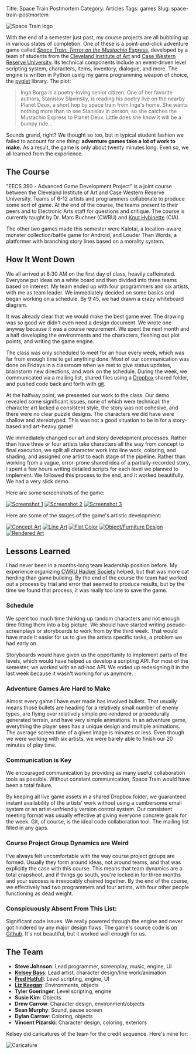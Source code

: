 Title: Space Train Postmortem
Category: Articles
Tags: games
Slug: space-train-postmortem

![Space Train logo](|filename|/img/content/space_train_logo.png)

With the end of a semester just past, my course projects are all bubbling up in
various states of completion. One of these is a point-and-click adventure game
called *[Space Train: Terror on the Mustachio
Express](|filename|/pages/space-train.md)*, developed by a team of
students from the [Cleveland Institute of Art](http:/www.cia.edu/) and [Case
Western Reserve University](http:/www.case.edu). Its technical components
include an event-driven level scripting system, characters, items, inventory,
dialogue, and more.  The engine is written in Python using my game programming
weapon of choice, the [pyglet](http:/www.pyglet.org) library. The plot:

> Inga Borga is a poetry-loving senior citizen. One of her favorite authors,
> Stanislov Slavinsky, is reading his poetry live on the nearby Planet Deux, a
> short hop by space train from Inga's home. She wants nothing more than to see
> Stanislav in person, so she catches the Mustachio Express to Planet Deux.
> Little does she know it will be a bumpy ride...

Sounds grand, right? We thought so too, but in typical student fashion we
failed to account for one thing: **adventure games take a lot of work to
make.** As a result, the game is only about twenty minutes long. Even so, we
all learned from the experience.

<!-- PELICAN_END_SUMMARY -->

## The Course

"EECS 390 - Advanced Game Development Project" is a joint course between the
Cleveland Institute of Art and Case Western Reserve University. Teams of 6-12
artists and programmers collaborate to produce some sort of game. At the end of
the course, the teams present to their peers and to Electronic Arts staff for
questions and critique. The course is currently taught by Dr. Marc Buchner
(CWRU) and [Knut Hybinette](http://www.knuthybinette.com/) (CIA).

The other two games made this semester were Kalotai, a location-aware monster
collection/battle game for Android, and Louder Than Words, a platformer with
branching story lines based on a morality system.

## How It Went Down

We all arrived at 8:30 AM on the first day of class, heavily caffeinated.
Everyone put ideas on a white board and then divided into three teams based on
interest. My team ended up with four programmers and six artists, with me as
team leader. We immediately decided on some basics and began working on a
schedule. By 9:45, we had drawn a crazy whiteboard diagram.

It was already clear that we would make the best game ever. The drawing was so
good we didn't even need a design document. We wrote one anyway because it was
a course requirement. We spent the next month and a half developing the
environments and the characters, fleshing out plot points, and writing the game
engine.

The class was only scheduled to meet for an hour every week, which was far from
enough time to get anything done. Most of our communication was done on Fridays
in a classroom when we met to give status updates, brainstorm new directions,
and work on the schedule. During the week, we communicated via a mailing list,
shared files using a [Dropbox](http:/www.dropbox.com) shared folder, and
pushed code back and forth with [git](http:/www.git-scm.org/).

At the halfway point, we presented our work to the class. Our demo revealed
some significant issues, none of which were technical: the character art lacked
a consistent style, the story was not cohesive, and there were no clear puzzle
designs. The characters we did have were shallow and stereotyped. This was not
a good situation to be in for a story-based and art-heavy game!

We immediately changed our art and story development processes. Rather than
have three or four artists take characters all the way from concept to final
execution, we split all character work into line work, coloring, and shading,
and assigned one artist to each stage of the pipeline. Rather than working from
a vague, error-prone shared idea of a partially-recorded story, I spent a few
hours writing detailed scripts for each level we planned to implement. We
followed this process to the end, and it worked beautifully. We had a very
slick demo.

Here are some screenshots of the game:

[![Screenshot 1](|filename|/img/content/space_train_thumb_1.png)](|filename|/img/content/space_train_screenshot_1.png)
[![Screenshot 2](|filename|/img/content/space_train_thumb_2.png)](|filename|/img/content/space_train_screenshot_2.png)
[![Screenshot 3](|filename|/img/content/space_train_thumb_3.png)](|filename|/img/content/space_train_screenshot_3.png)

Here are some of the stages of the game's artistic development:

[![Concept Art](|filename|/img/content/space_train_art_1_thumb.png)](|filename|/img/content/space_train_art_1.png)
[![Line Art](|filename|/img/content/space_train_art_2_thumb.png)](|filename|/img/content/space_train_art_2.png)
[![Flat Color](|filename|/img/content/space_train_art_3_thumb.png)](|filename|/img/content/space_train_art_3.png)
[![Object/Furniture Design](|filename|/img/content/space_train_art_4_thumb.png)](|filename|/img/content/space_train_art_4.png)
[![Rendered Art](|filename|/img/content/space_train_art_5_thumb.png)](|filename|/img/content/space_train_art_5.png)

## Lessons Learned

I had never been in a months-long team leadership position before. My
experience organizing [CWRU Hacker Society](http:/hacsoc.org/) helped, but
that was more cat herding than game building. By the end of the course the
team had worked out a process by trial and error that seemed to produce
results, but by the time we found that process, it was really too late to save
the game.

### Schedule

We spent too much time thinking up random characters and not enough time
fitting them into a big picture. We should have started writing
pseudo-screenplays or storyboards to work from by the third week. That would
have made it easier for us to give the artists specific tasks, a problem we had
early on.

Storyboards would have given us the opportunity to implement parts of the
levels, which would have helped us develop a scripting API. For most of the
semester, we worked with an ad-hoc API. We ended up redesigning it in the last
week because it wasn't working for us anymore.

### Adventure Games Are Hard to Make

Almost every game I have ever made has involved bullets. That usually means
those bullets are heading for a relatively small number of enemy types, are
flying over relatively simple pre-rendered or procedurally generated terrain,
and have very simple animations. In an adventure game, everything the player
sees has a unique design and multiple animations. The average screen time of a
given image is minutes or less. Even though we were working with six artists,
we were barely able to finish our 20 minutes of play time.

### Communication is Key

We encouraged communication by providing as many useful collaboration tools as
possible. Without constant communication, Space Train would have been a total
failure.

By keeping all live game assets in a shared Dropbox folder, we guaranteed
instant availability of the artists' work without using a cumbersome email
system or an artist-unfriendly version control system. Our consistent meeting
format was usually effective at giving everyone concrete goals for the week.
Git, of course, is the ideal code collaboration tool. The mailing list filled
in any gaps.

### Course Project Group Dynamics are Weird

I've always felt uncomfortable with the way course project groups are formed.
Usually they form around ideas, not around teams, and that was explicitly the
case with this course. This means that team dynamics are a total crapshoot, and
if things go south, you're locked in for three months and your success is
irrevocably chained together. By the end of the course, we effectively had two
programmers and four artists, with four other people functioning as dead
weight.

### Conspicuously Absent From This List:

Significant code issues. We really powered through the engine and never got
hindered by any major design flaws. The game's source code is [on
Github](http:/www.github.com/irskep/Space-Train). It's not beautiful, but it
worked well enough for us.

## The Team

* **Steve Johnson**: Lead programmer, screenplay, music, engine, UI
* **[Kelsey Bass](http:/taxidermyrobot.blogspot.com/)**: Lead artist, character design/line work/animation
* **[Fred Hatfull](http:/www.fredhatfull.com/)**: Level scripting, engine, UI
* **[Liz Keegan](http://www.ekeegan.com/)**: Environments, objects
* **Tyler Goeringer**: Level scripting, engine
* **Susie Kim**: Objects
* **Drew Carrow**: Character design, environment/objects
* **Sean Murphy**: Sound, pause screen
* **Dylan Carrow**: Coloring, objects
* **Vincent Pizarski**: Character design, coloring, exteriors

Kelsey did caricatures of the team for the credit sequence. Here's mine for:

![Caricature](|filename|/img/content/space_train_caricature.png)


